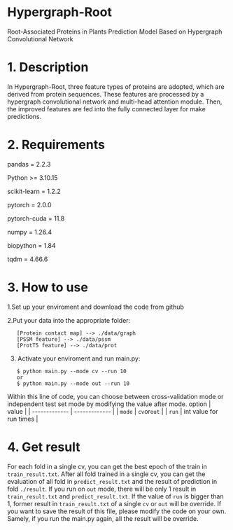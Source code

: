 # Hypergraph-Root
Root-Associated Proteins in Plants Prediction Model Based on Hypergraph Convolutional Network

# 1. Description
In Hypergraph-Root, three feature types of proteins are adopted, which are derived from protein sequences. These features are processed by a hypergraph convolutional network and multi-head attention module. Then, the improved features are fed into the fully connected layer for make predictions. 

# 2. Requirements
pandas = 2.2.3

Python >= 3.10.15

scikit-learn = 1.2.2

pytorch = 2.0.0

pytorch-cuda = 11.8

numpy = 1.26.4

biopython = 1.84

tqdm = 4.66.6

# 3. How to use
1.Set up your enviroment and download the code from github

2.Put your data into the appropriate folder:
  ```
     [Protein contact map] --> ./data/graph    
     [PSSM feature] --> ./data/pssm
     [ProtT5 feature] --> ./data/prot
  ```
3. Activate your enviroment and run main.py:
  ```
     $ python main.py --mode cv --run 10
     or
     $ python main.py --mode out --run 10
  ```
  Within this line of code, you can choose between cross-validation mode or independent test set mode by modifying the value after mode.
  option  | value |
| ------------- | ------------- |
| `mode` | `cv`or`out` |
| `run` | int value for run times |

# 4. Get result
  For each fold in a single cv, you can get the best epoch of the train in `train_result.txt`.
  After all fold trained in a single cv, you can get the evaluation of all fold in `predict_result.txt` and the result of prediction in fold `./result`.
  If you run on `out` mode, there will be only 1 result in `train_result.txt` and `predict_result.txt`.
  If the value of `run` is bigger than 1, former result in `train_result.txt` of a single `cv` or `out` will be override. If you want to save the result of this file, please modify the code on your own.
  Samely, if you run the main.py again, all the result will be override.
